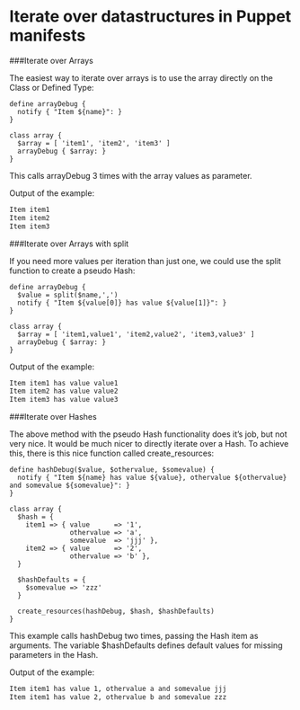 # Iterate over datastructures in Puppet manifests

###Iterate over Arrays

The easiest way to iterate over arrays is to use the array directly on the Class or Defined Type:
```puppet
define arrayDebug {
  notify { "Item ${name}": }
}
 
class array {
  $array = [ 'item1', 'item2', 'item3' ]
  arrayDebug { $array: }
}
```

This calls arrayDebug 3 times with the array values as parameter.

Output of the example:

```bash
Item item1
Item item2
Item item3
```

###Iterate over Arrays with split

If you need more values per iteration than just one, we could use the split function to create a pseudo Hash:
```puppet
define arrayDebug {
  $value = split($name,',')
  notify { "Item ${value[0]} has value ${value[1]}": }
}
 
class array {
  $array = [ 'item1,value1', 'item2,value2', 'item3,value3' ]
  arrayDebug { $array: }
}
```
Output of the example:
```bash
Item item1 has value value1
Item item2 has value value2
Item item3 has value value3
```

###Iterate over Hashes

The above method with the pseudo Hash functionality does it’s job, but not very nice. It would be much nicer to directly iterate over a Hash. To achieve this, there is this nice function called create_resources:
```puppet
define hashDebug($value, $othervalue, $somevalue) {
  notify { "Item ${name} has value ${value}, othervalue ${othervalue} and somevalue ${somevalue}": }
}
 
class array {
  $hash = {
    item1 => { value      => '1',
               othervalue => 'a',
               somevalue  => 'jjj' },
    item2 => { value      => '2',
               othervalue => 'b' },
  }
 
  $hashDefaults = {
    $somevalue => 'zzz'
  }
 
  create_resources(hashDebug, $hash, $hashDefaults)
}
```
This example calls hashDebug two times, passing the Hash item as arguments. The variable $hashDefaults defines default values for missing parameters in the Hash.

Output of the example:
```bash
Item item1 has value 1, othervalue a and somevalue jjj
Item item1 has value 2, othervalue b and somevalue zzz
```